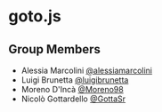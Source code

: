 # goto.js

## Group Members

* Alessia Marcolini [@alessiamarcolini](https://github.com/alessiamarcolini)
* Luigi Brunetta [@luigibrunetta](https://github.com/luigibrunetta)
* Moreno D'Incà [@Moreno98](https://github.com/Moreno98)
* Nicolò Gottardello [@GottaSr](https://github.com/GottaSr)

